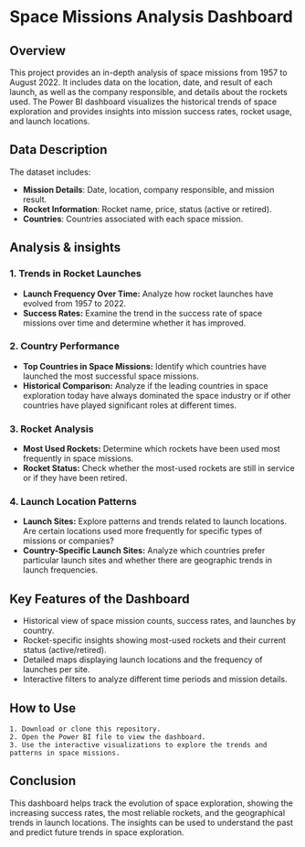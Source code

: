 # Space Missions Analysis Dashboard

## Overview
This project provides an in-depth analysis of space missions from 1957 to August 2022. It includes data on the location, date, and result of each launch, as well as the company responsible, and details about the rockets used. The Power BI dashboard visualizes the historical trends of space exploration and provides insights into mission success rates, rocket usage, and launch locations.

## Data Description
The dataset includes:
- **Mission Details**: Date, location, company responsible, and mission result.
- **Rocket Information**: Rocket name, price, status (active or retired).
- **Countries**: Countries associated with each space mission.

## Analysis & insights
### 1. Trends in Rocket Launches
- **Launch Frequency Over Time:** Analyze how rocket launches have evolved from 1957 to 2022.
- **Success Rates:** Examine the trend in the success rate of space missions over time and determine whether it has improved.
### 2. Country Performance
- **Top Countries in Space Missions:** Identify which countries have launched the most successful space missions.
- **Historical Comparison:** Analyze if the leading countries in space exploration today have always dominated the space industry or if other countries have played significant roles at different times.
### 3. Rocket Analysis
- **Most Used Rockets:** Determine which rockets have been used most frequently in space missions.
- **Rocket Status:** Check whether the most-used rockets are still in service or if they have been retired.
### 4. Launch Location Patterns
- **Launch Sites:** Explore patterns and trends related to launch locations. Are certain locations used more frequently for specific types of missions or companies?
- **Country-Specific Launch Sites:** Analyze which countries prefer particular launch sites and whether there are geographic trends in launch frequencies.

## Key Features of the Dashboard
- Historical view of space mission counts, success rates, and launches by country.
- Rocket-specific insights showing most-used rockets and their current status (active/retired).
- Detailed maps displaying launch locations and the frequency of launches per site.
- Interactive filters to analyze different time periods and mission details.
## How to Use
    1. Download or clone this repository.
    2. Open the Power BI file to view the dashboard.
    3. Use the interactive visualizations to explore the trends and patterns in space missions.

## Conclusion
This dashboard helps track the evolution of space exploration, showing the increasing success rates, the most reliable rockets, and the geographical trends in launch locations. The insights can be used to understand the past and predict future trends in space exploration.
